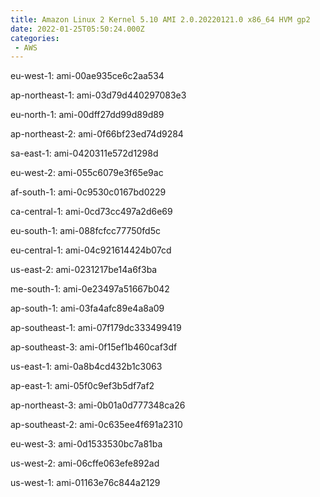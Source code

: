 ```yaml
---
title: Amazon Linux 2 Kernel 5.10 AMI 2.0.20220121.0 x86_64 HVM gp2
date: 2022-01-25T05:50:24.000Z
categories:
 - AWS
---
```


eu-west-1: ami-00ae935ce6c2aa534

ap-northeast-1: ami-03d79d440297083e3

eu-north-1: ami-00dff27dd99d89d89

ap-northeast-2: ami-0f66bf23ed74d9284

sa-east-1: ami-0420311e572d1298d

eu-west-2: ami-055c6079e3f65e9ac

af-south-1: ami-0c9530c0167bd0229

ca-central-1: ami-0cd73cc497a2d6e69

eu-south-1: ami-088fcfcc77750fd5c

eu-central-1: ami-04c921614424b07cd

us-east-2: ami-0231217be14a6f3ba

me-south-1: ami-0e23497a51667b042

ap-south-1: ami-03fa4afc89e4a8a09

ap-southeast-1: ami-07f179dc333499419

ap-southeast-3: ami-0f15ef1b460caf3df

us-east-1: ami-0a8b4cd432b1c3063

ap-east-1: ami-05f0c9ef3b5df7af2

ap-northeast-3: ami-0b01a0d777348ca26

ap-southeast-2: ami-0c635ee4f691a2310

eu-west-3: ami-0d1533530bc7a81ba

us-west-2: ami-06cffe063efe892ad

us-west-1: ami-01163e76c844a2129

